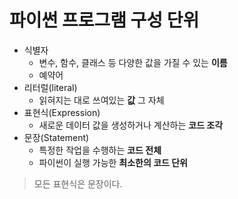 # 파이썬 프로그램 구성 단위

- 식별자
    - 변수, 함수, 클래스 등 다양한 값을 가질 수 있는 **이름**
    - 예약어
- 리터럴(literal)
    - 읽혀지는 대로 쓰여있는 **값** 그 자체
- 표현식(Expression)
    - 새로운 데이터 값을 생성하거나 계산하는 **코드 조각**
- 문장(Statement)
    - 특정한 작업을 수행하는 **코드 전체**
    - 파이썬이 실행 가능한 **최소한의 코드 단위**

> 모든 표현식은 문장이다.